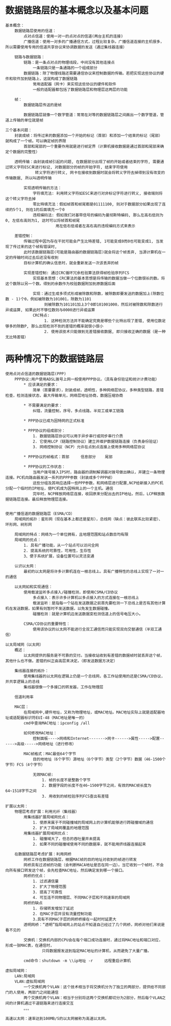 # 数据链路层的基本概念以及基本问题
    基本概念：
        数据链路层使用的信道：
            点对点信道：使用一对一的点对点的信道(两台主机的连接)
            广播信道：使用一对多的广播通信方式，过程比较复杂。广播信道连接的主机很多，所以需要使用专用的信道共享协议来协调数据的发送（通过集线器连接）
        
        链路与数据链路：
            链路：是一条点对点的物理线段，中间没有其他连接点
                一条链路只是一条通路的一个组成部分
            数据链路：除了物理线路还需要通信协议来控制数据的传输。若把实现这些协议的硬件和软件加到链路上，这就构成了数据链路
                常用适配器（网卡）来实现这些协议的硬件和软件
                一般的适配器都包括了数据链路层和物理层这两层的功能

        帧：
            数据链路层传送的是帧
            
            数据链路层就像一个数字管道：常常在对等的数据链路层之间画出一个数字管道，管道上传输的单位就是帧

    三个基本问题：
        封装成帧：将传过来的数据添加一个开始的标记（首部）和添加一个结束的标记（尾部）就构成了一个帧。可以确定帧的界限
            首部和尾部的一个重要作用就是进行帧定界（计算机接收数据是通过首部和尾部来确定个数据的完整性）

        透明传输：由封装成帧引起的问题, 在数据部分出现了帧的开始或者结束的字符, 需要通过转义字符ESC来进行标记, 对数据部分的帧的开始字符, 结束字符使用
                 转义字符进行转义, 网卡在接收到数据时就会将转义字符去掉得到没有改变的传输数据, 所以叫透明传输
                
            实现透明传输的方法：
                字符填充法: 利用转义字符如ESC来进行对非标记字符进行转义, 接收端则将这个转义字符去掉
                零比特填充法：假如帧首和帧尾都是01111100, 则对于数据部分如果出现了连续的5个1, 则在1的后面填充一个0
                违规编码法: 假如我们对基带信号的编码为曼彻斯特编码, 那么左高右低则为0, 左低右高则为1, 这时可以将帧首和帧尾
                          用左低右低或者左高右高的违规编码方式来表示

        差错控制：
            传输过程中因为存在干扰可能会产生比特差错, 1可能变成0而0也可能变成1, 当发现了传过来的这个帧有错误时, 
            此时该数据链路层(可能是路由器的数据链路层)就会将这个帧丢弃, 当源计算机在一定的传输时间过去后还没有收到
            目标计算机的确认信息时，就会重新发送一次该丢弃的帧
            
            实现差错控制: 通过CRC循环冗余检验算法获得帧检验序列FCS
                实现基本思想：CRC算法的基本思想是将传输的数据当做一个位数很长的数。将这个数除以另一个数。得到的余数作为校验数据附加到原数据后面
                
                实现：通过生成多项式形成被除数和除数，被除数即要发送的数据加上(除数位数 - 1)个0，例如被除数为101001，除数为1101
                     则被除数为101101加上3个0即101001000，然后对被除数和除数进行异或运算, 如果此时不够位数则与0000进行异或运算
                CRC特点: 
                     1. 这种检测方法并不能确定究竟是哪些个比特出现了差错, 使用位数足够多的除数P, 那么出现检测不到的差错的概率就很小很小
                     2. 使用该技术只能做到无差错接收数据, 即只接收正确的数据（是一种无比特差错）

# 两种情况下的数据链路层
    使用点对点信道的数据链路层(PPP)
        PPP协议:用户使用ADSL拨号上网一般使用PPP协议。（具有身份验证和统计计费功能）
            * 应该满足的要求：
                简单（首要要求），封装成帧，透明性，多种网络层协议，多种类型链路，差错检查，检测连接状态，最大传输单元，网络层地址协商，数据压缩协商
            
            * 不需要满足的要求：
                纠错，流量控制，序号，多点线路，半双工或单工链路

            * PPP协议已成为因特网的正式标准
            
            * PPP协议的组成部分：
                1. 数据链路层协议可以用于异步串行或同步串行介质
                2. 它使用LCP（链路控制协议）建立并维护数据链路连接（负责身份验证）
                3. 网络控制协议（NCP）允许在点到点连接上使用多种网络层协议
            
            * PPP协议的帧格式：首部     信息部分    尾部

            * PPP协议的工作状态：
                当用户拨号接入IPS时，路由器的调制解调器对拨号做出确认，并建立一条物理连接。PC机向路由器发送一系列的PPP参数（封装成多个PPP帧）
                这些分组及其响应选择一些PPP参数，和网络层进行配置,NCP给新接入的PC机分配一个临时的IP地址，使PC机成为因特网上的一个主机。通信
                完毕时，NCP释放网络层连接，收回原来分配出去的IP地址。然后，LCP释放数据链路层连接。最后释放物理层连接。

            
    使用广播信道的数据链路层（ESMA/CD）
        局域网的拓扑：星形网（现在基本上都还是星形），总线网（缺点：彼此联系比较紧密）、环形网、树形网

        局域网的特点：网络为一个单位拥有，且地理范围和站点数目均有限
        局域网的优点：
            1. 具有广播功能，从一个站点可以访问全网
            2. 提高系统的可靠性，可用性，生存性
            3、便于系统扩展，设备位置可以灵活变通
        
        认识以太网：
            最初的以太网是将许多计算机连在一根总线上。具有广播特性的总线上实现了一对一的通信
        
        以太网如和实现通信：
            使用载波监听多点接入/碰撞检测，即使用CSMA/CD协议
                多点接入：表示许多计算机以多点接入的方式连接在一根总线上
                载波监听：是指每一个站在发送数据之前首先要检测一下总线上是否有其他计算机在发送数据，如果有则暂时不发送数据，以免发生数据碰撞。
                碰撞检测：就是计算机边发送数据变检测信道上的信号电压大小。

            CSMA/CD协议的重要特性：
                使用该协议的以太网不能进行全双工通信而只能实现双向交替通信（半双工通信）

    以太局域网（以太网）
        概述：
            以太网提供的服务是不可靠的交付。当接收站收到有差错的数据帧时就丢弃这个帧，其他什么也不做。差错的纠正由高层来决定。（即发送数据方决定）

        集线器连接的拓扑：
            使用集线器的以太网在逻辑上仍是一个总线网，各工作站使用的还是CSMA/CD协议，并共享逻辑上的总线
            集线器很像一个多接口的转发器，工作在物理层

        信道利用率

        MAC层：
            在局域网中,硬件地址，又称为物理地址，或MAC地址。MAC地址实际上就是适配器地址或适配器标识符EUI-48（MAC地址是唯一的）
            cmd中查询MAC地址：ipconfig /all
            
            如何修改MAC地址：
                控制面板---->网络和Internet------->网卡------>属性----->配置------>高级----->网络地址（进行修改）
            
            MAC帧格式：MAC最低64个字节
                目的地地址（6个字节）源地址（6个字节）类型（2个字节）数据（46-1500个字节）FCS（4个字节）

                无效MAC帧:
                    1. 帧的长度不是整数个字节
                    2. 数据字段的长度不在46~1500字节之间，有效的MAC帧长度为64~1518字节之间
                    3. 用收到的帧检验序列FCS查出有差错

    扩展以太网：
        物理层考虑扩展：利用光纤（集线器）
            用集线器扩展局域网优点：
                1. 使原来属于不同碰撞域的局域网上的计算机能够进行跨碰撞域的通信
                2. 扩大了局域网覆盖的地理范围
            用集线器扩展局域网优点：
                1. 碰撞域大了，但总的吞吐量并未提高
                2. 如果不同的碰撞域使用不同的数据率，就不能用挤线器连接起来
        
        在数据链路层考虑扩展：利用网桥
            网桥工作在数据链路层，根据MAC帧的目的地址对收到的帧进行转发
            网桥具有过滤帧的功能（会判断MACA地址是否在同一边）。当它收到一个帧时，不会向所有接口转发这个帧，会先检查MAC地址，然后确定发到哪一个接口。
            网桥的优点：
                1. 过滤通信量
                2. 扩大了物理范围
                3. 提高了可靠性
                4. 可互连不同物理层、不同MAC子层和不同速率的局域网
            网桥的缺点
                1. 存储转发增加了延迟
                2. 在MAC子层并没有流量控制功能
                3.具有不同MAC子层的网桥桥接在一起时时延更大
            透明网桥：“透明”指局域网上的站点不知道自己经过了几个网桥，网桥对他们来说是看不见的

            交换机：交换机内部的CPU会在每个端口成功连接时，通过将MAC地址和端口对应，形成一张MAC表，在通信时，
                    只将数据报发送到指定MAC地址的计算机，从而避免了大量广播。

            cmd命令：shutdown -m \\ip地址 -r     远程重启计算机

    虚拟局域网：
        LAN:局域网
        VLAN:虚拟局域网
            一个交换机两个VLAN：这个技术相当于将交换机分为了独立的两部分，提供给不同部门的人使用，两部门之间能通信
            两个交换机两个VLAN：相当于分别将这两个交换机都切分为2部分，然后每个VLAN之间的计算机通过干道链路来进行连接交互
            。。。

    高速以太网：速率达到100MB/S的以太网被称为高速以太网。 
